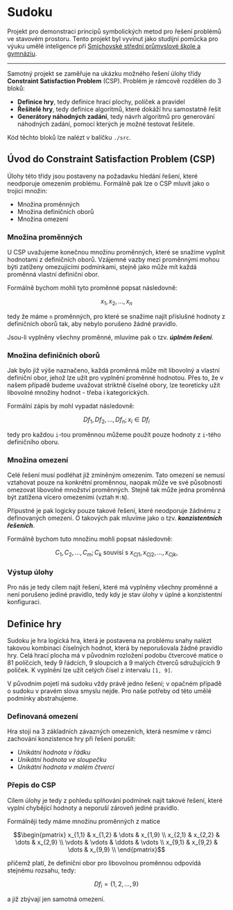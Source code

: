 # Sudoku

Projekt pro demonstraci principů symbolických metod pro řešení problémů ve 
stavovém prostoru. Tento projekt byl vyvinut jako studijní pomůcka pro výuku 
umělé inteligence při 
[Smíchovské střední průmyslové škole a gymnáziu](https://www.ssps.cz/).

---

Samotný projekt se zaměřuje na ukázku možného řešení úlohy třídy **Constraint
Satisfaction Problem** (CSP). Problém je rámcově rozdělen do 3 bloků:

- **Definice hry**, tedy definice hrací plochy, políček a pravidel
- **Řešitelé hry**, tedy definice algoritmů, které dokáží hru samostatně řešit
- **Generátory náhodných zadání**, tedy návrh algoritmů pro generování 
  náhodných zadání, pomocí kterých je možné testovat řešitele.
  
Kód těchto bloků lze nalézt v balíčku `./src`.



## Úvod do Constraint Satisfaction Problem (CSP)

Úlohy této třídy jsou postaveny na požadavku hledání řešení, které neodporuje
omezením problému. Formálně pak lze o CSP mluvit jako o trojici množin:

- Množina proměnných
- Množina definičních oborů
- Množina omezení

### Množina proměnných

U CSP uvažujeme konečnou množinu proměnných, které se snažíme vyplnit hodnotami
z definičních oborů. Vzájemné vazby mezi proměnnými mohou býti zatíženy 
omezujícími podmínkami, stejně jako může mít každá proměnná vlastní definiční 
obor.

Formálně bychom mohli tyto proměnné popsat následovně:

$$x_{1}, x_{2}, ..., x_{n}$$

tedy že máme `n` proměnných, pro které se snažíme najít příslušné hodnoty z 
definičních oborů tak, aby nebylo porušeno žádné pravidlo.

Jsou-li vyplněny všechny proměnné, mluvíme pak o tzv. ***úplném řešení***.

### Množina definičních oborů

Jak bylo již výše naznačeno, každá proměnná může mít libovolný a vlastní 
definiční obor, jehož lze užít pro vyplnění proměnné hodnotou. Přes to,
že v našem případě budeme uvažovat striktně číselné obory, lze teoreticky
užít libovolné množiny hodnot - třeba i kategorických.

Formální zápis by mohl vypadat následovně:

$$Df_{1}, Df_{2}, ..., Df_{n}; x_{i} \in Df_{i}$$

tedy pro každou `i`-tou proměnnou můžeme použít pouze hodnoty z `i`-tého
definičního oboru.

### Množina omezení

Celé řešení musí podléhat již zmíněným omezením. Tato omezení se nemusí 
vztahovat pouze na konkrétní proměnnou, naopak může ve své působnosti omezovat
libovolné množství proměnných. Stejně tak může jedna proměnná být zatížena
vícero omezeními (vztah `M:N`).

Přípustné je pak logicky pouze takové řešení, které neodporuje žádnému z 
definovaných omezení. O takových pak mluvíme jako o tzv. ***konzistentních 
řešeních***.

Formálně bychom tuto množinu mohli popsat následovně:

$$C_{1}, C_{2}, ... , C_{m}; C_{k} \text{ souvisí s } x_{Cj1}, x_{Cj2}, ... , 
x_{Cjk}, $$


### Výstup úlohy

Pro nás je tedy cílem najít řešení, které má vyplněny všechny proměnné a není
porušeno jediné pravidlo, tedy kdy je stav úlohy v úplné a konzistentní 
konfiguraci.


## Definice hry

Sudoku je hra logická hra, která je postavena na problému snahy nalézt takovou
kombinaci číselných hodnot, která by neporušovala žádné pravidlo hry. Celá
hrací plocha má v původním rozložení podobu čtvercové matice o 81 políčcích,
tedy 9 řádcích, 9 sloupcích a 9 malých čtverců sdružujících 9 políček. K 
vyplnění lze užít celých čísel z intervalu `[1, 9]`.

V původním pojetí má sudoku vždy právě jedno řešení; v opačném případě o sudoku
v pravém slova smyslu nejde. Pro naše potřeby od této umělé podmínky abstrahujeme. 

### Definovaná omezení

Hra stojí na 3 základních závazných omezeních, která nesmíme v rámci zachování
konzistence hry při řešení porušit:

- *Unikátní hodnota v řádku*
- *Unikátní hodnota ve sloupečku*
- *Unikátní hodnota v malém čtverci*


### Přepis do CSP

Cílem úlohy je tedy z pohledu splňování podmínek najít takové řešení, které 
vyplní chybějící hodnoty a neporuší zároveň jediné pravidlo.

Formálněji tedy máme množinu proměnných z matice

```math
\begin{pmatrix}
    x_{1,1} & x_{1,2} & \dots & x_{1,9} \\
    x_{2,1} & x_{2,2} & \dots & x_{2,9} \\
    \vdots & \vdots & \ddots & \vdots \\
    x_{9,1} & x_{9,2} & \dots & x_{9,9} \\
\end{pmatrix}
```

přičemž platí, že definiční obor pro libovolnou proměnnou odpovídá stejnému
rozsahu, tedy:

$$Df_{i} = \{ 1, 2, ..., 9\}$$

a již zbývají jen samotná omezení.





